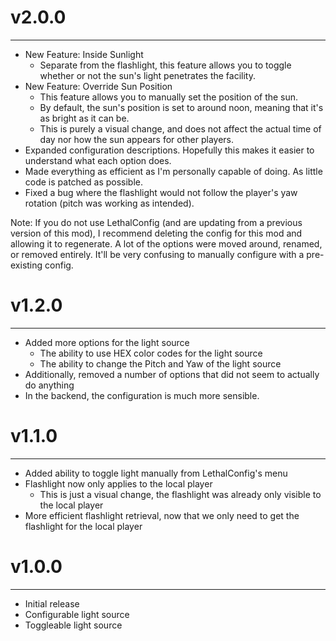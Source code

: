 # v2.0.0

---

- New Feature: Inside Sunlight
    - Separate from the flashlight, this feature allows you to toggle whether or not the sun's light penetrates the facility.
- New Feature: Override Sun Position
    - This feature allows you to manually set the position of the sun.
    - By default, the sun's position is set to around noon, meaning that it's as bright as it can be.
    - This is purely a visual change, and does not affect the actual time of day nor how the sun appears for other players.
- Expanded configuration descriptions. Hopefully this makes it easier to understand what each option does.
- Made everything as efficient as I'm personally capable of doing. As little code is patched as possible.
- Fixed a bug where the flashlight would not follow the player's yaw rotation (pitch was working as intended).

Note: If you do not use LethalConfig (and are updating from a previous version of this mod), I recommend deleting the config for this mod and
allowing it to regenerate. A lot of the options were moved around, renamed, or removed entirely. It'll be very confusing to manually configure
with a pre-existing config.

# v1.2.0

---

- Added more options for the light source
    - The ability to use HEX color codes for the light source
    - The ability to change the Pitch and Yaw of the light source
- Additionally, removed a number of options that did not seem to actually do anything
- In the backend, the configuration is much more sensible.

# v1.1.0

---

- Added ability to toggle light manually from LethalConfig's menu
- Flashlight now only applies to the local player
    - This is just a visual change, the flashlight was already only visible to the local player
- More efficient flashlight retrieval, now that we only need to get the flashlight for the local player

# v1.0.0

---

- Initial release
- Configurable light source
- Toggleable light source
